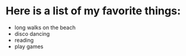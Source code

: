 # Here is a list of my favorite things:
- long walks on the beach
- disco dancing
- reading
- play games
